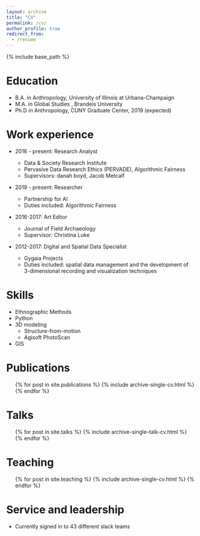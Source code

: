 ```yaml
---
layout: archive
title: "CV"
permalink: /cv/
author_profile: true
redirect_from:
  - /resume
---
```


{% include base_path %}

Education
======
* B.A. in Anthropology, University of Illinois at Urbana-Champaign
* M.A. in Global Studies , Brandeis University
* Ph.D in Anthropology, CUNY Graduate Center, 2019 (expected)

Work experience
======
* 2016 - present: Research Analyst
  * Data & Society Research Institute
  * Pervasive Data Research Ethics (PERVADE), Algorithmic Fairness
  * Supervisors: danah boyd, Jacob Metcalf

* 2019 - present: Researcher
  * Partnership for AI
  * Duties included: Algorithmic Fairness
  
* 2016-2017: Art Editor
  * Journal of Field Archaeology
  * Supervisor: Christina Luke
  
* 2012-2017: Digital and Spatial Data Specialist
  * Gygaia Projects
  * Duties included: spatial data management and the development of 3-dimensional recording and visualization techniques
 
Skills
======
* Ethnographic Methods
* Python
* 3D modeling
  * Structure-from-motion
  * Agisoft PhotoScan
* GIS

Publications
======
  <ul>{% for post in site.publications %}
    {% include archive-single-cv.html %}
  {% endfor %}</ul>
  
Talks
======
  <ul>{% for post in site.talks %}
    {% include archive-single-talk-cv.html %}
  {% endfor %}</ul>
  
Teaching
======
  <ul>{% for post in site.teaching %}
    {% include archive-single-cv.html %}
  {% endfor %}</ul>
  
Service and leadership
======
* Currently signed in to 43 different slack teams
